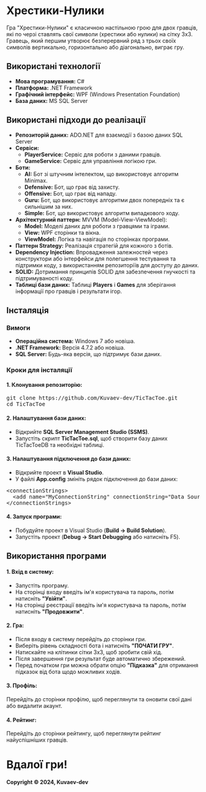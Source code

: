 <h1>Хрестики-Нулики</h1>
<p>Гра "Хрестики-Нулики" є класичною настільною грою для двох гравців, які по черзі ставлять свої символи (хрестики або нулики) на сітку 3x3. Гравець, який першим утворює безперервний ряд з трьох своїх символів вертикально, горизонтально або діагонально, виграє гру.</p>
<h2>Використані технології</h2>
<ul>
  <li><b>Мова програмування:</b> C#</li>
  <li><b>Платформа:</b> .NET Framework</li>
  <li><b>Графічний інтерфейс:</b> WPF (Windows Presentation Foundation)</li>
  <li><b>База даних:</b> MS SQL Server</li>
</ul>
<h2>Використані підходи до реалізації</h2>
<ul>
  <li><b>Репозиторій даних:</b> ADO.NET для взаємодії з базою даних SQL Server</li>
  <li><b>Сервіси:</b>
    <ul>
      <li><b>PlayerService:</b> Сервіс для роботи з даними гравців.</li>
      <li><b>GameService:</b> Сервіс для управління логікою гри.</li>
    </ul>
  </li>
  <li><b>Боти:</b>
    <ul>
      <li><b>AI:</b> Бот зі штучним інтелектом, що використовує алгоритм Minimax.</li>
      <li><b>Defensive:</b> Бот, що грає від захисту.</li>
      <li><b>Offensive:</b> Бот, що грає від нападу.</li>
      <li><b>Guru:</b> Бот, що використовує алгоритми двох попередніх та є сильнішим за них.</li>
      <li><b>Simple:</b> Бот, що використовує алгоритм випадкового ходу.</li>
    </ul>
  </li>
  <li><b>Архітектурний паттерн:</b> MVVM (Model-View-ViewModel):
    <ul>
      <li><b>Model:</b> Моделі даних для роботи з гравцями та іграми.</li>
      <li><b>View:</b> WPF сторінки та вікна.</li>
      <li><b>ViewModel:</b> Логіка та навігація по сторінках програми.</li>
    </ul>
  </li>
  <li><b>Паттерн Strategy:</b> Реалізація стратегій для кожного з ботів.</li>
  <li><b>Dependency Injection:</b> Впровадження залежностей через конструктори або інтерфейси для полегшення тестування та підтримки коду, з використанням репозиторіїв для доступу до даних.</li>
  <li><b>SOLID:</b> Дотримання принципів SOLID для забезпечення гнучкості та підтримуваності коду.</li>
  <li><b>Таблиці бази даних:</b> Таблиці <b>Players</b> і <b>Games</b> для зберігання інформації про гравців і результати ігор.</li>
</ul>
<h2>Інсталяція</h2>
<h3>Вимоги</h3>
<ul>
    <li><b>Операційна система:</b> Windows 7 або новіша.</li>
    <li><b>.NET Framework:</b> Версія 4.7.2 або новіша.</li>
    <li><b>SQL Server:</b> Будь-яка версія, що підтримує бази даних.</li>
</ul>
<h3>Кроки для інсталяції</h3>
<h4>1. Клонування репозиторію:</h4>
<pre>
git clone https://github.com/Kuvaev-dev/TicTacToe.git
cd TicTacToe
</pre>
<h4>2. Налаштування бази даних:</h4>
<ul>
    <li>Відкрийте <b>SQL Server Management Studio (SSMS)</b>.</li>
    <li>Запустіть скрипт <b>TicTacToe.sql</b>, щоб створити базу даних TicTacToeDB та необхідні таблиці.</li>
</ul>
<h4>3. Налаштування підключення до бази даних:</h4>
<ul>
    <li>Відкрийте проект в <b>Visual Studio</b>.</li>
    <li>У файлі <b>App.config</b> змініть рядок підключення до бази даних:</li>
</ul>
<pre>
&lt;connectionStrings&gt;
  &lt;add name="MyConnectionString" connectionString="Data Source=YOUR_SERVER_NAME;Initial Catalog=TicTacToeDB;Integrated Security=True" providerName="System.Data.SqlClient"/&gt;
&lt;/connectionStrings&gt;
</pre>
<h4>4. Запуск програми:</h4>
<ul>
    <li>Побудуйте проект в Visual Studio (<b>Build -> Build Solution</b>).</li>
    <li>Запустіть проект (<b>Debug -> Start Debugging</b> або натисніть F5).</li>
</ul>
<h2>Використання програми</h2>
<h4>1. Вхід в систему:</h4>
<ul>
    <li>Запустіть програму.</li>
    <li>На сторінці входу введіть ім'я користувача та пароль, потім натисніть <b>"Увійти"</b>.</li>
    <li>На сторінці реєстрації введіть ім'я користувача та пароль, потім натисніть <b>"Продовжити"</b>.</li>
</ul>
<h4>2. Гра:</h4>
<ul>
    <li>Після входу в систему перейдіть до сторінки гри.</li>
    <li>Виберіть рівень складності бота і натисніть <b>"ПОЧАТИ ГРУ"</b>.</li>
    <li>Натискайте на клітинки сітки 3x3, щоб зробити свій хід.</li>
    <li>Після завершення гри результат буде автоматично збережений.</li>
    <li>Перед початком гри можна обрати опцію <b>"Підказка"</b> для отримання підказок від бота щодо можливих ходів.</li>
</ul>
<h4>3. Профіль:</h4>
<p>Перейдіть до сторінки профілю, щоб переглянути та оновити свої дані або видалити акаунт.</p>
<h4>4. Рейтинг:</h4>
<p>Перейдіть до сторінки рейтингу, щоб переглянути рейтинг найуспішніших гравців.</p>
<h1>Вдалої гри!</h1>
<h4>Copyright &copy; 2024, Kuvaev-dev</h4>
